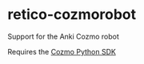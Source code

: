 # retico-cozmorobot
Support for the Anki Cozmo robot

Requires the [Cozmo Python SDK](https://github.com/anki/cozmo-python-sdk)
